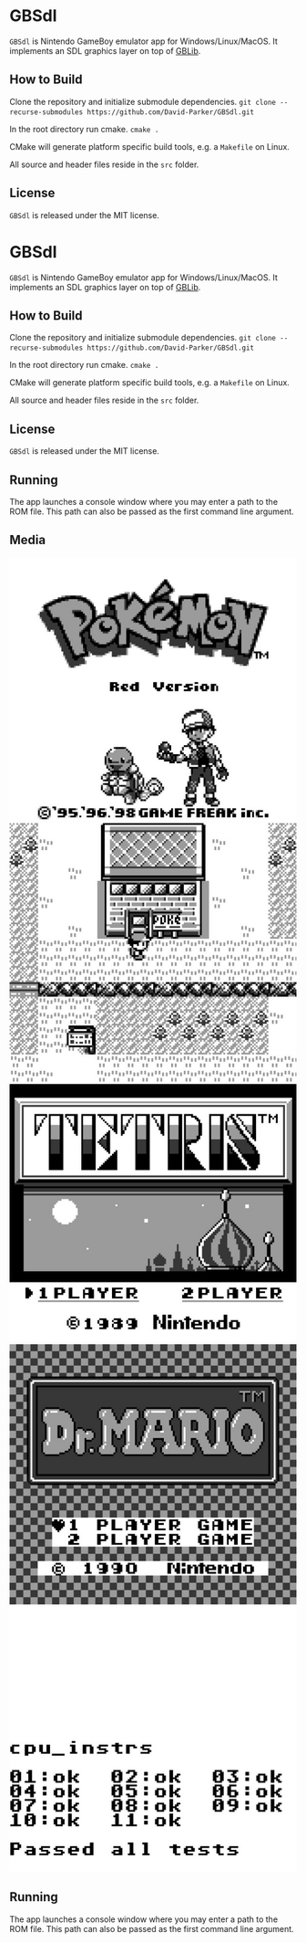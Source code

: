 # GBSdl
`GBSdl` is Nintendo GameBoy emulator app for Windows/Linux/MacOS. It implements an SDL graphics layer on top of [GBLib](https://github.com/David-Parker/GBLib).

## How to Build
Clone the repository and initialize submodule dependencies.
`git clone --recurse-submodules https://github.com/David-Parker/GBSdl.git`

In the root directory run cmake.
`cmake .`

CMake will generate platform specific build tools, e.g. a `Makefile` on Linux.

All source and header files reside in the `src` folder.

## License
`GBSdl` is released under the MIT license.
# GBSdl
`GBSdl` is Nintendo GameBoy emulator app for Windows/Linux/MacOS. It implements an SDL graphics layer on top of [GBLib](https://github.com/David-Parker/GBLib).

## How to Build
Clone the repository and initialize submodule dependencies.
`git clone --recurse-submodules https://github.com/David-Parker/GBSdl.git`

In the root directory run cmake.
`cmake .`

CMake will generate platform specific build tools, e.g. a `Makefile` on Linux.

All source and header files reside in the `src` folder.

## License
`GBSdl` is released under the MIT license.

## Running
The app launches a console window where you may enter a path to the ROM file. This path can also be passed as the first command line argument.
## Media

![image](images/pokemon-start.jpg)
![image](images/pokemon.jpg)
![image](images/tetris.jpg)
![image](images/dr-mario.jpg)
![image](images/blargg-cpu.jpg)
## Running
The app launches a console window where you may enter a path to the ROM file. This path can also be passed as the first command line argument.